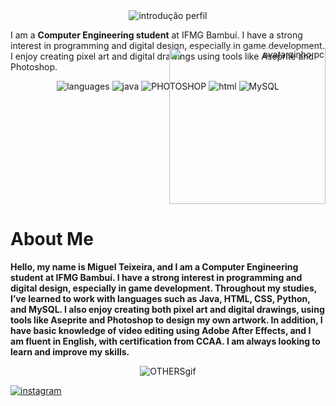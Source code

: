 <div align="center">
  <img src="https://github.com/user-attachments/assets/7512271a-c008-4978-a913-eb76be37cc99" alt="introdução perfil">
</div>

I am a **Computer Engineering student** at IFMG Bambuí. I have a strong interest in programming and digital design, especially in game development. 
I enjoy creating pixel art and digital drawings using tools like Aseprite and Photoshop.

<div align="center">
  <img src="https://github.com/user-attachments/assets/f5135afa-5652-4fc3-9b34-0a53b049da92" alt="languages">
  <img src="https://github.com/user-attachments/assets/a70e5edd-d80e-4dda-88f0-0fba742848f3" alt="java">
  <img src="https://github.com/user-attachments/assets/5c3727d7-36a8-40ef-9a65-87b741195550" alt="PHOTOSHOP">
  <img src="https://github.com/user-attachments/assets/70deb41f-6bf9-4c28-a42e-d99742ed6b7a" alt="html">
  <img src="https://github.com/user-attachments/assets/cf3f7aef-45bc-411a-afdc-9ac5e715f3e2" alt="MySQL">
</div>

<div align="right">
  <img src="https://github.com/user-attachments/assets/2daf6fb1-3e3f-440c-a194-f0c8ae0e7673" alt="avatarzinho pc" width="250" height="250" style="margin-top: -70px;">
</div>

# About Me
**Hello, my name is Miguel Teixeira, and I am a Computer Engineering student at IFMG Bambuí. I have a strong interest in programming and digital design, especially in game development. Throughout my studies, I’ve learned to work with languages such as Java, HTML, CSS, Python, and MySQL. I also enjoy creating both pixel art and digital drawings, using tools like Aseprite and Photoshop to design my own artwork. In addition, I have basic knowledge of video editing using Adobe After Effects, and I am fluent in English, with certification from CCAA. I am always looking to learn and improve my skills.**

<div align="center">
  <img src="https://github.com/user-attachments/assets/cd3ee44b-47ba-4d10-8764-a5f7e6df4144" alt="OTHERSgif">
</div>

[![instagram](https://github.com/user-attachments/assets/e3a9f429-e931-4880-8696-e7861d4d25c1)](https://www.instagram.com/migliin/)
